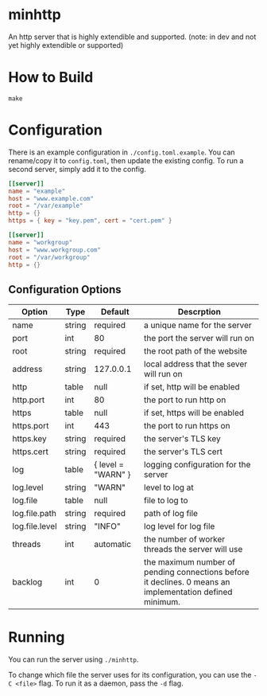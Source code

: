 # minhttp

An http server that is highly extendible and supported. (note: in dev and not yet highly extendible or supported)

# How to Build

```
make
```

# Configuration

There is an example configuration in `./config.toml.example`. You can rename/copy it to `config.toml`,
then update the existing config.
To run a second server, simply add it to the config.

```toml
[[server]]
name = "example"
host = "www.example.com"
root = "/var/example"
http = {}
https = { key = "key.pem", cert = "cert.pem" }

[[server]]
name = "workgroup"
host = "www.workgroup.com"
root = "/var/workgroup"
http = {}
```

## Configuration Options

| Option | Type | Default | Descrption |
| ------ | ---- | ------- | ---------- |
| name | string | required | a unique name for the server |
| port | int | 80 | the port the server will run on |
| root | string | required | the root path of the website |
| address | string | 127.0.0.1 | local address that the sever will run on |
| http | table | null | if set, http will be enabled |
| http.port | int | 80 | the port to run http on |
| https | table | null | if set, https will be enabled |
| https.port | int | 443 | the port to run https on |
| https.key | string | required | the server's TLS key |
| https.cert | string | required | the server's TLS cert |
| log | table | { level = "WARN" } | logging configuration for the server |
| log.level | string | "WARN" | level to log at |
| log.file | table | null | file to log to |
| log.file.path | string | required | path of log file |
| log.file.level | string | "INFO" | log level for log file |
| threads | int | automatic | the number of worker threads the server will use |
| backlog | int | 0 | the maximum number of pending connections before it declines. 0 means an implementation defined minimum. |

# Running

You can run the server using `./minhttp`.

To change which file the server uses for its configuration, you can use the `-C <file>` flag. To run it as a daemon, pass the `-d` flag.
